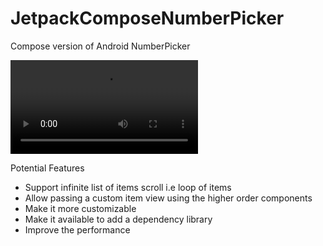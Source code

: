 # JetpackComposeNumberPicker
Compose version of Android NumberPicker

<video src="./assets/demo.gif"></video>

Potential Features
- Support infinite list of items scroll i.e loop of items
- Allow passing a custom item view using the higher order components
- Make it more customizable
- Make it available to add a dependency library
- Improve the performance

